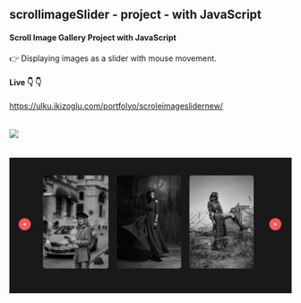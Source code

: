 ## scrollimageSlider - project - with JavaScript  
 #### Scroll Image Gallery Project with JavaScript  
 :point_right: Displaying images as a slider with mouse movement.
 
 #### Live :point_down: :point_down: 
https://ulku.ikizoglu.com/portfolyo/scroleimageslidernew/


![](https://github.com/ulkuhos/scrole-image-slider-javascript/blob/main/img/scroleimagesliderproject.gif)
---
![](https://github.com/ulkuhos/scrole-image-slider-javascript/blob/main/img/scrollimagesliderproject.JPG)
---
